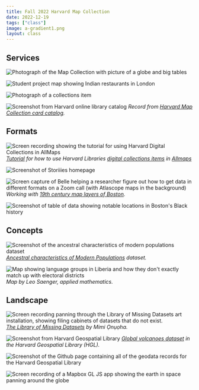 ```yaml
---
title: Fall 2022 Harvard Map Collection 
date: 2022-12-19
tags: ["class"]
image: a-gradient1.png
layout: class
---
```


## Services

![Photograph of the Map Collection with picture of a globe and big tables](../../../media/map-collection.png)


![Student project map showing Indian restaurants in London](../../../media/jess-map.png)

![Photograph of a collections item](../../../media/restaurant.png)

![Screenshot from Harvard online library catalog](../../../media/climate-reactions.png)
*Record from  [Harvard Map Collection card catalog](https://iiif.lib.harvard.edu/manifests/view/drs:45555303$402i).* 

## Formats

![Screen recording showing the tutorial for using Harvard Digital Collections in AllMaps](../../../media/allmaps-guide.gif)
*[Tutorial](https://harvardmapcollection.github.io/tutorials/allmaps/georeference/) for how to use Harvard Libraries [digital collections items](https://library.harvard.edu/digital-collections) in [Allmaps](https://editor.allmaps.org/#/)*

![Screenshot of Storiiies homepage](../../../media/storiiies.png)


![Screen capture of Belle helping a researcher figure out how to get data in different formats on a Zoom call (with Atlascope maps in the background)](../../../media/finding-tiles.png)
*Working with [19th century map layers of Boston](https://atlascope.leventhalmap.org/#view:share$base:000$overlay:39999059010718$zoom:18.58$center:-7914696.636805333,5210508.468195375$mode:glass$pos:148).*

![Screenshot of table of data showing notable locations in Boston's Black history](../../../media/mbb-pois.png)


## Concepts

![Screenshot of the ancestral characteristics of modern populations dataset](../../../media/folklore.png)
*[Ancestral characteristics of Modern Populations](https://scholar.harvard.edu/nunn/publications/ancestral-characteristics-modern-populations) dataset.*

![Map showing language groups in Liberia and how they don't exactly match up with electoral districts](../../../media/saenger.png)
*Map by Leo Saenger, applied mathematics.*

## Landscape

![Screen recording panning through the Library of Missing Datasets art installation, showing filing cabinets of datasets that do not exist.](../../../media/onuoha.gif)
*[The Library of Missing Datasets](https://mimionuoha.com/the-library-of-missing-datasets) by Mimi Ọnụọha.* 


![Screenshot from Harvard Geospatial Library](../../../media/volcanoes.png)
*[Global volcanoes dataset](https://hgl.harvard.edu/catalog/harvard-glb-volc) in the Harvard Geospatial Library (HGL).* 

![Screenshot of the Github page containing all of the geodata records for the Harvard Geospatial Library](../../../media/hgl-records.png)

![Screen recording of a Mapbox GL JS app showing the earth in space panning around the globe](../../../media/globe.gif)